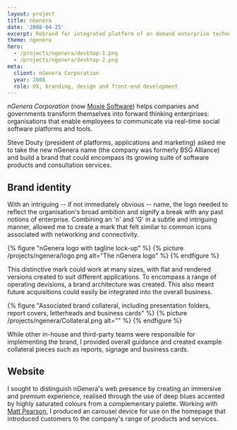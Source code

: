 ```yaml
---
layout: project
title: nGenera
date: '2008-04-25'
excerpt: Rebrand for integrated platform of on demand enterprise technology.
theme: ngenera
hero:
  - /projects/ngenera/desktop-1.png
  - /projects/ngenera/desktop-2.png
meta:
  client: nGenera Corporation
  year: 2008
  role: UX, branding, design and front-end development
---
```

_nGenera Corporation_ (now [Moxie Software][1]) helps companies and governments transform themselves into forward thinking enterprises: organisations that enable employees to communicate via real-time social software platforms and tools.

Steve Douty (president of platforms, applications and marketing) asked me to take the new nGenera name (the company was formerly BSG Alliance) and build a brand that could encompass its growing suite of software products and consultation services.

## Brand identity
With an intriguing -- if not immediately obvious -- name, the logo needed to reflect the organisation's broad ambition and signify a break with any past notions of enterprise. Combining an 'n' and 'G' in a subtle and intriguing manner, allowed me to create a mark that felt similar to common icons associated with networking and connectivity.

{% figure "nGenera logo with tagline lock-up" %}
{% picture /projects/ngenera/logo.png alt="The nGenera logo" %}
{% endfigure %}

This distinctive mark could work at many sizes, with flat and rendered versions created to suit different applications. To encompass a range of operating devisions, a brand architecture was created. This also meant future acquisitions could easily be integrated into the overall business.

{% figure "Associated brand collateral, including presentation folders, report covers, letterheads and business cards" %}
{% picture /projects/ngenera/Collateral.png alt="" %}
{% endfigure %}

While other in-house and third-party teams were responsible for implementing the brand, I provided overall guidance and created example collateral pieces such as reports, signage and business cards.

## Website
I sought to distinguish nGenera's web presence by creating an immersive and premium experience, realised through the use of deep blues accented by highly saturated colours from a complementary palette. Working with [Matt Pearson][2], I produced an carousel device for use on the homepage that introduced customers to the company's range of products and services.

[1]: http://www.moxiesoft.com/
[2]: http://zenbullets.com/
[3]: http://zenbullets.com/actionscripter/blog/?p=144
